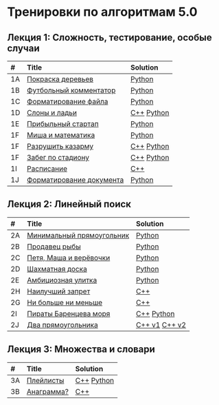 # Тренировки по алгоритмам 5.0
## Лекция 1: Сложность, тестирование, особые случаи
| # | Title | Solution |
| :--- | :--- | :--- |
| 1A | <a href="https://contest.yandex.ru/contest/59539/problems/A/">Покраска деревьев</a> | <a href="/training-5.0/5-1a.py">Python</a> |
| 1B | <a href="https://contest.yandex.ru/contest/59539/problems/B/">Футбольный комментатор</a> | <a href="/training-5.0/5-1b.py">Python</a> |
| 1C | <a href="https://contest.yandex.ru/contest/59539/problems/C/">Форматирование файла</a> | <a href="/training-5.0/5-1c.py">Python</a> |
| 1D | <a href="https://contest.yandex.ru/contest/59539/problems/D/">Слоны и ладьи</a> | <a href="/training-5.0/5-1d.cpp">C++</a> <a href="/training-5.0/5-1d.py">Python</a> |
| 1E | <a href="https://contest.yandex.ru/contest/59539/problems/E/">Прибыльный стартап</a> | <a href="/training-5.0/5-1e.py">Python</a> |
| 1F | <a href="https://contest.yandex.ru/contest/59539/problems/F/">Миша и математика</a> | <a href="/training-5.0/5-1f.py">Python</a> |
| 1F | <a href="https://contest.yandex.ru/contest/59539/problems/G/">Разрушить казарму</a> | <a href="/training-5.0/5-1g.cpp">C++</a> <a href="/training-5.0/5-1g.py">Python</a> |
| 1F | <a href="https://contest.yandex.ru/contest/59539/problems/H/">Забег по стадиону</a> | <a href="/training-5.0/5-1h.cpp">C++</a> <a href="/training-5.0/5-1h.py">Python</a> |
| 1I | <a href="https://contest.yandex.ru/contest/59539/problems/I/">Расписание</a> | <a href="/training-5.0/5-1i.cpp">C++</a> |
| 1J | <a href="https://contest.yandex.ru/contest/59539/problems/J/">Форматирование документа</a> | <a href="/training-5.0/5-1j.py">Python</a> |

## Лекция 2: Линейный поиск
| # | Title | Solution |
| :--- | :--- | :--- |
| 2A | <a href="https://contest.yandex.ru/contest/59540/problems/A/">Минимальный прямоугольник</a> | <a href="/training-5.0/5-2a.py">Python</a> |
| 2B | <a href="https://contest.yandex.ru/contest/59540/problems/B/">Продавец рыбы</a> | <a href="/training-5.0/5-2b.py">Python</a> |
| 2C | <a href="https://contest.yandex.ru/contest/59540/problems/C/">Петя, Маша и верёвочки</a> | <a href="/training-5.0/5-2c.py">Python</a> |
| 2D | <a href="https://contest.yandex.ru/contest/59540/problems/D/">Шахматная доска</a> | <a href="/training-5.0/5-2d.py">Python</a> |
| 2E | <a href="https://contest.yandex.ru/contest/59540/problems/E/">Амбициозная улитка</a> | <a href="/training-5.0/5-2e.py">Python</a> |
| 2H | <a href="https://contest.yandex.ru/contest/59540/problems/H/">Наилучший запрет</a> | <a href="/training-5.0/5-2h.cpp">C++</a> |
| 2G | <a href="https://contest.yandex.ru/contest/59540/problems/G/">Ни больше ни меньше</a> | <a href="/training-5.0/5-2g.cpp">C++</a> |
| 2I | <a href="https://contest.yandex.ru/contest/59540/problems/I/">Пираты Баренцева моря</a> | <a href="/training-5.0/5-2i.cpp">C++</a> <a href="/training-5.0/5-2i.py">Python</a> |
| 2J | <a href="https://contest.yandex.ru/contest/59540/problems/J/">Два прямоугольника</a> | <a href="/training-5.0/5-2j-v1.cpp">C++ v1</a> <a href="/training-5.0/5-2j-v2.cpp">C++ v2</a> |

## Лекция 3: Множества и словари
| # | Title | Solution |
| :--- | :--- | :--- |
| 3A | <a href="https://contest.yandex.ru/contest/59541/problems/A/">Плейлисты</a> | <a href="/training-5.0/5-3a.cpp">C++</a> <a href="/training-5.0/5-3a.py">Python</a> |
| 3B | <a href="https://contest.yandex.ru/contest/59541/problems/B/">Анаграмма?</a> | <a href="/training-5.0/5-3b.cpp">C++</a>|
